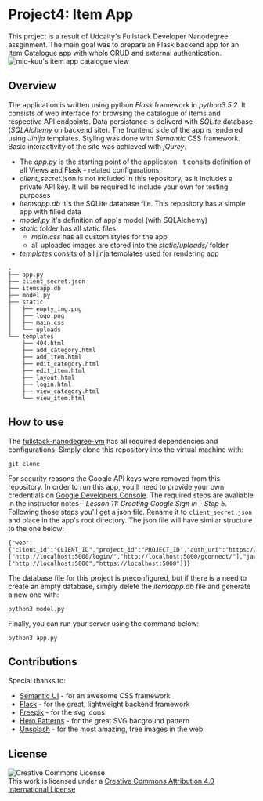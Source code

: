 # Project4: Item App 
This project is a result of Udcaity's Fullstack Developer Nanodegree assginment. The main goal was to prepare an Flask backend app for an Item Catalogue app with whole CRUD and external authentication.
![mic-kuu's item app catalogue view](https://i.imgur.com/XDixFlO.png)
## Overview
The application is written using python *Flask* framework in *python3.5.2*. It consists of web interface for browsing the catalogue of items 
and respective API endpoints. Data persistance is deliverd with *SQLite* database (*SQLAlchemy* on backend site). The frontend side of 
the app is rendered using *Jinija* templates. Styling was done with *Semantic* CSS framework. Basic interactivity of the site was achieved
with *jQurey*.

* The *app.py* is the starting point of the applicaton. It consits definition of all Views and Flask - related configurations.
* *client_secret*.json is not included in this repository, as it includes a private API key. It will be required to include your 
own for testing purposes
* *itemsapp.db* it's the SQLite database file. This repository has a simple app with filled data
* *model.py* it's definition of app's model (with SQLAlchemy)
* *static* folder has all static files
  * *main.css* has all custom styles for the app
  * all uploaded images are stored into the *static/uploads/* folder
* *templates* consits of all jinja templates used for rendering app

```
.
├── app.py
├── client_secret.json
├── itemsapp.db
├── model.py
├── static
│   ├── empty_img.png
│   ├── logo.png
│   ├── main.css
│   └── uploads
└── templates
    ├── 404.html
    ├── add_category.html
    ├── add_item.html
    ├── edit_category.html
    ├── edit_item.html
    ├── layout.html
    ├── login.html
    ├── view_category.html
    └── view_item.html
```
## How to use 
The [fullstack-nanodegree-vm](https://github.com/udacity/fullstack-nanodegree-vm) has all required dependencies and configurations.
Simply clone this repository into the virtual machine with:

```
git clone
```

For security reasons the Google API keys were removed from this repository. In order to run this app, you'll need to provide your own credentials 
on [Google Developers Console](https://console.developers.google.com/apis).
The required steps are avaliable in the instructor notes - *Lesson 11: Creating Google Sign in - Step 5*. Following those steps you'll get a json file. 
Rename it to ```client_secret.json``` and place in the app's root directory. The json file will have similar structure to the one below:
```
{"web":{"client_id":"CLIENT_ID","project_id":"PROJECT_ID","auth_uri":"https://accounts.google.com/o/oauth2/auth","token_uri":"https://accounts.google.com/o/oauth2/token","auth_provider_x509_cert_url":"https://www.googleapis.com/oauth2/v1/certs","client_secret":"CLIENT_SECRET","redirect_uris":["http://localhost:5000/login/","http://localhost:5000/gconnect/"],"javascript_origins":["http://localhost:5000","https://localhost:5000"]}}
```

The database file for this project is preconfigured, but if there is a need to create an empty database, simply delete the *itemsapp.db* file and generate a new one with:

```
python3 model.py
```

Finally, you can run your server using the command below:

```
python3 app.py
```

## Contributions
Special thanks to:
* [Semantic UI](https://semantic-ui.com/) - for an awesome CSS framework
* [Flask](http://flask.pocoo.org/) - for the great, lightweight backend framework
* [Freepik](http://www.freepik.com/) - for the svg icons
* [Hero Patterns](http://www.heropatterns.com/) - for the great SVG bacground pattern
* [Unsplash](https://unsplash.com/) - for the most amazing, free images in the web 

## License
![Creative Commons License](https://i.creativecommons.org/l/by/4.0/88x31.png)  
This work is licensed under a [Creative Commons Attribution 4.0 International License](http://creativecommons.org/licenses/by/4.0/)
